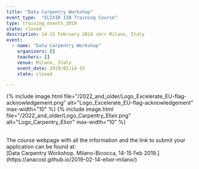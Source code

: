```yaml
---
title: "Data Carpentry Workshop" 
event_type:  "ELIXIR IIB Training Course"
type: training_events_2019
state: closed
description: 14-15 February 2019 <br> Milano, Italy
event:
  - name: "Data Carpentry Workshop"
    organisers: []
    teachers: []
    venue: Milano, Italy
    event_date: 2019/02/14-15
    state: closed

---
```


{% include image.html file="/2022_and_older/Logo_Excelerate_EU-flag-acknowledgement.png" alt="Logo_Excelerate_EU-flag-acknowledgement" max-width="10" %}
{% include image.html file="/2022_and_older/Logo_Carpentry_Elixir.png" alt="Logo_Carpentry_Elixir" max-width="10" %}



<br>
The course webpage with all the information and the link to submit your application can be found at:<br>
[Data Carpentry Workshop, Milano-Bicocca, 14-15 Feb 2019.](https://anacost.github.io/2019-02-14-elixir-milano/)
